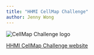 ```yaml
---
title: "HHMI CellMap Challenge"
author: Jenny Wong
---
```


![CellMap Challenge logo](https://cellmapchallenge.2i2c.cloud/file/header-logo)

[HHMI CellMap Challenge website](https://cellmapchallenge.2i2c.cloud/)
